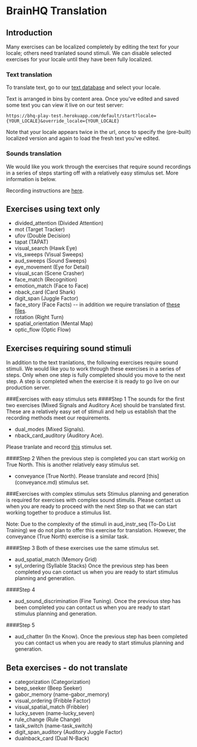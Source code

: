 BrainHQ Translation
===================

## Introduction
Many exercises can be localized completely by editing the text for your locale; others need tranlated sound stimuli. We can disable selected exercises for your locale until they have been fully localized.

### Text translation
To translate text, go to our [text database](https://tra:vame4uFA@tra.cloudant.com/rfm_loc/_design/rfm_loc/index.html#) and select your locale.

Text is arranged in bins by content area. Once you've edited and saved some text you can view it live on our test server:

	https://bhq-play-test.herokuapp.com/default/start?locale={YOUR_LOCALE}&override_locale={YOUR_LOCALE}
	
Note that your locale appears twice in the url, once to specify the (pre-built) localized version and again to load the fresh text you've edited.

### Sounds translation
We would like you work through the exercises that require sound recordings in a series of steps starting off with a relatively easy stimulus set. More information is below. 

Recording instructions are [here](recording_instr.md).

## Exercises using text only

* divided_attention (Divided Attention)
* mot (Target Tracker)
* ufov (Double Decision)
* tapat (TAPAT)
* visual_search (Hawk Eye)
* vis_sweeps (Visual Sweeps)
* aud_sweeps (Sound Sweeps)
* eye_movement (Eye for Detail)
* visual_scan (Scene Crasher)
* face_match (Recognition)
* emotion_match (Face to Face)
* nback_card (Card Shark)
* digit_span (Juggle Factor)
* face_story (Face Facts) -- in addition we require translation of [these files](face_story).
* rotation (Right Turn)
* spatial_orientation (Mental Map)
* optic_flow (Optic Flow)

## Exercises requiring sound stimuli 
In addition to the text tranlations, the following exercises require sound stimuli. We would like you to work through these exercises in a series of steps. Only when one step is fully completed should you move to the next step. A step is completed when the exercise it is ready to go live on our production server. 

###Exercises with easy stimulus sets
####Step 1 
The sounds for the first two exercises (Mixed Signals and Auditory Ace) should be translated first. These are a relatively easy set of stimuli and help us establish that the recording methods meet our requirements. 
* dual_modes (Mixed Signals). 
* nback_card_auditory (Auditory Ace).  

Please tranlate and record [this](easy_translations.md) stimulus set.  

####Step 2 
When the previous step is completed you can start workig on True North. This is another relatively easy stimulus set.  
* conveyance (True North). Please translate and record [this] (conveyance.md) stimulus set.

###Exercises with complex stimulus sets
Stimulus planning and generation is required for exercises with complex sound stimulis. Please contact us when you are ready to proceed with the next Step so that we can start working together to produce a stimulus list. 

Note: Due to the complexity of the stimuli in aud_instr_seq (To-Do List Training) we do not plan to offer this exercise for translation. However, the conveyance (True North) exercise is a similar task. 

####Step 3
Both of these exercises use the same stimulus set.
* aud_spatial_match (Memory Grid)
* syl_ordering (Syllable Stacks)
Once the previous step has been completed you can contact us when you are ready to start stimulus planning and generation. 


####Step 4 
* aud_sound_discrimination (Fine Tuning). 
Once the previous step has been completed you can contact us when you are ready to start stimulus planning and generation. 

####Step 5
*  aud_chatter (In the Know). 
Once the previous step has been completed you can contact us when you are ready to start stimulus planning and generation. 

## Beta exercises  - do not translate
*  categorization (Categorization)
*  beep_seeker (Beep Seeker)
*  gabor_memory (name-gabor_memory)
*  visual_ordering (Fribble Factor)
*  visual_spatial_match (Fribbler)
*  lucky_seven (name-lucky_seven)
*  rule_change (Rule Change)
*  task_switch (name-task_switch)
*  digit_span_auditory (Auditory Juggle Factor)
*  dualnback_card (Dual N-Back)














